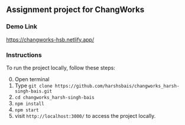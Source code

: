## Assignment project for ChangWorks

### Demo Link
https://changworks-hsb.netlify.app/

### Instructions
To run the project locally, follow these steps:

0. Open terminal 
1. Type `git clone https://github.com/harshsbais/changworks_harsh-singh-bais.git`
2. `cd changworks_harsh-singh-bais`
3. `npm install`
4. `npm start`
5. visit `http://localhost:3000/` to access the project locally.